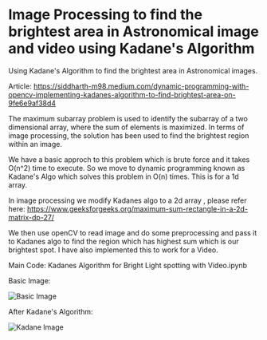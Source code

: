 # Image Processing to find the brightest area in Astronomical image and video using Kadane's Algorithm
 Using Kadane's Algorithm to find the brightest area in Astronomical images.
 
 Article: https://siddharth-m98.medium.com/dynamic-programming-with-opencv-implementing-kadanes-algorithm-to-find-brightest-area-on-9fe6e9af38d4

The maximum subarray problem is used to identify the subarray of a two dimensional array, where the sum of
elements is maximized. In terms of image processing, the solution has been used to find the brightest region
within an image. 

We have a basic approch to this problem which is brute force and it takes O(n^2) time to execute. So we move to dynamic programming known as Kadane's Algo which solves this problem in O(n) times. This is for a 1d array.

In image processing we modify Kadanes algo to a 2d array , please refer here: https://www.geeksforgeeks.org/maximum-sum-rectangle-in-a-2d-matrix-dp-27/ 

We then use openCV to read image and do some preprocessing and pass it to Kadanes algo to find the region which has highest sum which is our brightest spot. I have also implemented this to work for a Video.

Main Code: Kadanes Algorithm for Bright Light spotting with Video.ipynb

Basic Image:

![Basic Image](https://github.com/Siddharth1698/Image-Processing-to-find-the-brightest-spot-in-Astronomical-images-using-Kadane-s-Algorithm/blob/main/imgstar.jpg)



After Kadane's Algorithm:


![Kadane Image](https://github.com/Siddharth1698/Image-Processing-to-find-the-brightest-spot-in-Astronomical-images-using-Kadane-s-Algorithm/blob/main/imgkadane.png)
